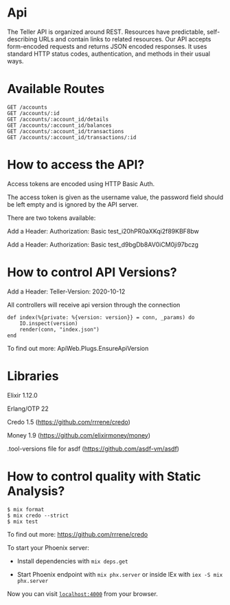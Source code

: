 # Api

The Teller API is organized around REST. Resources have predictable, self-describing URLs and contain links to related resources. Our API accepts form-encoded requests and returns JSON encoded responses. It uses standard HTTP status codes, authentication, and methods in their usual ways.

# Available Routes
```
GET /accounts
GET /accounts/:id
GET /accounts/:account_id/details
GET /accounts/:account_id/balances
GET /accounts/:account_id/transactions
GET /accounts/:account_id/transactions/:id
```

# How to access the API?
Access tokens are encoded using HTTP Basic Auth.

The access token is given as the username value, 
the password field should be left empty and is ignored by the API server.

There are two tokens available:

Add a Header: Authorization: Basic test_i20hPR0aXKqi2f89KBF8bw

Add a Header: Authorization: Basic test_d9bgDb8AV0iCM0ji97bczg

# How to control API Versions?

Add a Header: Teller-Version: 2020-10-12

All controllers will receive api version through the connection

```
def index(%{private: %{version: version}} = conn, _params) do
	IO.inspect(version)
	render(conn, "index.json")
end
```
To find out more: ApiWeb.Plugs.EnsureApiVersion

# Libraries

Elixir 1.12.0

Erlang/OTP 22

Credo 1.5 (https://github.com/rrrene/credo)

Money 1.9 (https://github.com/elixirmoney/money)

.tool-versions file for asdf (https://github.com/asdf-vm/asdf)

# How to control quality with Static Analysis?

```
$ mix format
$ mix credo --strict
$ mix test
```

To find out more: https://github.com/rrrene/credo

To start your Phoenix server:

* Install dependencies with `mix deps.get`

* Start Phoenix endpoint with `mix phx.server` or inside IEx with `iex -S mix phx.server`

Now you can visit [`localhost:4000`](http://localhost:4000) from your browser.